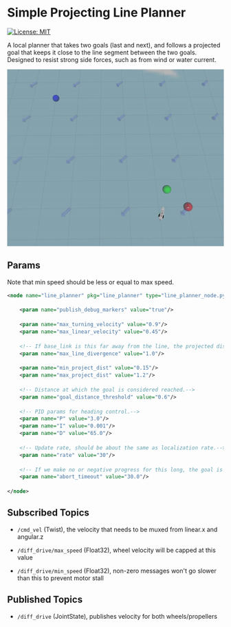  # Simple Projecting Line Planner

[![License: MIT](https://img.shields.io/badge/License-MIT-yellow.svg)](https://opensource.org/licenses/MIT)

A local planner that takes two goals (last and next), and follows a projected goal that keeps it close to the line segment between the two goals. Designed to resist strong side forces, such as from wind or water current.

![demo image](demo.gif)

## Params

Note that min speed should be less or equal to max speed.

```xml
<node name="line_planner" pkg="line_planner" type="line_planner_node.py" output="screen">

	<param name="publish_debug_markers" value="true"/>

	<param name="max_turning_velocity" value="0.9"/>
	<param name="max_linear_velocity" value="0.45"/>

	<!-- If base_link is this far away from the line, the projected distance will be min and scale to max when it's on the line.-->
	<param name="max_line_divergence" value="1.0"/>

	<param name="min_project_dist" value="0.15"/>
	<param name="max_project_dist" value="1.2"/>

	<!-- Distance at which the goal is considered reached.-->
	<param name="goal_distance_threshold" value="0.6"/>

	<!-- PID params for heading control.-->
	<param name="P" value="3.0"/>
	<param name="I" value="0.001"/>
	<param name="D" value="65.0"/>

	<!-- Update rate, should be about the same as localization rate.-->
	<param name="rate" value="30"/>

	<!-- If we make no or negative progress for this long, the goal is aborted. (seconds)-->
	<param name="abort_timeout" value="30.0"/>

</node>
```
## Subscribed Topics

 - `/cmd_vel` (Twist), the velocity that needs to be muxed from linear.x and angular.z

 - `/diff_drive/max_speed` (Float32), wheel velocity will be capped at this value

 - `/diff_drive/min_speed` (Float32), non-zero messages won't go slower than this to prevent motor stall

## Published Topics

- `/diff_drive` (JointState), publishes velocity for both wheels/propellers
